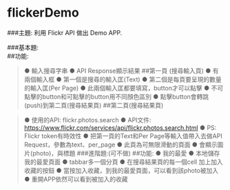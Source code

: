 # flickerDemo

###主題:
利用 Flickr API 做出 Demo APP.    

###基本題:  
##功能:
>● 輸入搜尋字串
>● API Response顯示結果 
##第一頁 (搜尋輸入頁)
>● 有兩個輸入框
>● 第一個是​搜尋的​輸入匡(Text)
>● 第二個是​每頁要呈現的數量​的輸入匡(Per Page)
>● 此兩個輸入匡都要填寫，button才可以點擊
>● 不可點擊的button和可點擊的button用不同顏色區別
>● 點擊button會轉跳(push)到第二頁(搜尋結果頁)
##第二頁(搜尋結果頁)

>● 使用的API: ​flickr.photos.search
>● API文件: ​https://www.flickr.com/services/api/flickr.photos.search.html
>● PS: Flickr token有時效性
  >● 把第一頁的Text和Per Page等輸入值帶入去做API Request，參數為​text、​per_page
>● 此頁為可無限滑動的頁面
>● 會顯示圖片(photo)，與標題
###進階題:(可不做)
##功能:
>● 我的最愛
>● 本地儲存 我的最愛頁面
>● tabbar多一個分頁
>● 在搜尋結果頁的每一個cell 加上加入收藏的按鈕
>● 當按加入收藏，到我的最愛頁面，可以看到該photo被加入
>● 重開APP依然可以看到被加入的收藏
